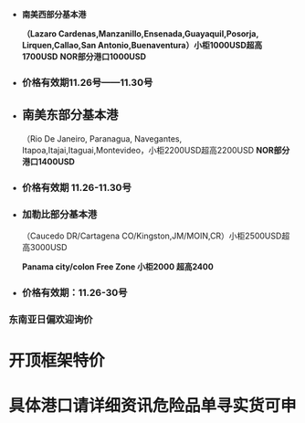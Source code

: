 - **南美西部分基本港**
  
  **（Lazaro Cardenas,Manzanillo,Ensenada,Guayaquil,Posorja, Lirquen,Callao,San Antonio,Buenaventura）小柜1000USD超高1700USD**           **NOR部分港口1000USD**
- ### 价格有效期11.26号——11.30号
- ## 南美东部分基本港
  
  （Rio De Janeiro, Paranagua, Navegantes, Itapoa,Itajai,Itaguai,Montevideo，小柜2200USD超高2200USD                                                      **NOR部分港口1400USD**
- ### 价格有效期 11.26-11.30号
- ### 加勒比部分基本港
  
  （Caucedo DR/Cartagena CO/Kingston,JM/MOIN,CR）小柜2500USD超高3000USD                                                                                     
  
  **Panama city/colon Free Zone   小柜2000  超高2400**
- ### 价格有效期：11.26-30号
### 东南亚日偏欢迎询价
# 开顶框架特价
# 具体港口请详细资讯危险品单寻实货可申